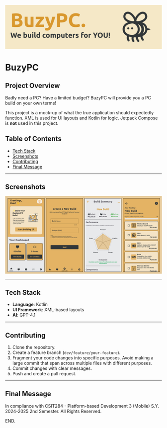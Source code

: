 ![BuzyPC-banner.png](readme/BuzyPC-banner.png)
# BuzyPC

## Project Overview
Badly need a PC? Have a limited budget? BuzyPC will provide you a PC build on your own terms!

This project is a mock-up of what the true application should expectedly function.
XML is used for UI layouts and Kotlin for logic. Jetpack Compose is **not** used in this project. 

## Table of Contents
- [Tech Stack](#tech-stack)
- [Screenshots](#screenshots)
- [Contributing](#contributing)
- [Final Message](#final-message)

---

## Screenshots

<img src="readme/BuzyPC%20Preview.png">

---

## Tech Stack
- **Language**: Kotlin
- **UI Framework**: XML-based layouts
- **AI**: GPT-4.1

---

## Contributing
1. Clone the repository.
2. Create a feature branch (`dev/feature/your-feature`).
3. Fragment your code changes into specific purposes. 
Avoid making a large commit that span across multiple files with different purposes.
4. Commit changes with clear messages.
5. Push and create a pull request.

---

## Final Message
In compliance with CSIT284 - Platform-based Development 3 (Mobile) S.Y. 2024-2025 2nd Semester. All Rights Reserved.

END.
